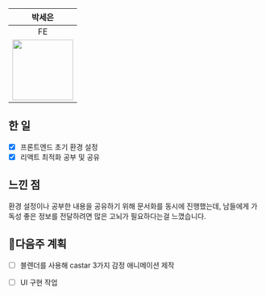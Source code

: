 |박세은|
|:---:|
|FE|
|<img src ="https://avatars.githubusercontent.com/u/81418633?s=400&u=411899e2a54ba6a0eab024fedf702407b6044e64&v=4" width="120px">|

## 한 일

- [x] 프론트엔드 초기 환경 설정
- [x] 리액트 최적화 공부 및 공유

## 느낀 점

환경 설정이나 공부한 내용을 공유하기 위해 문서화를 동시에 진행했는데, 남들에게 가독성 좋은 정보를 전달하려면 많은 고뇌가 필요하다는걸 느꼈습니다.


## 📑다음주 계획

- [ ] 블렌더를 사용해 castar 3가지 감정 애니메이션 제작
- [ ] UI 구현 작업

